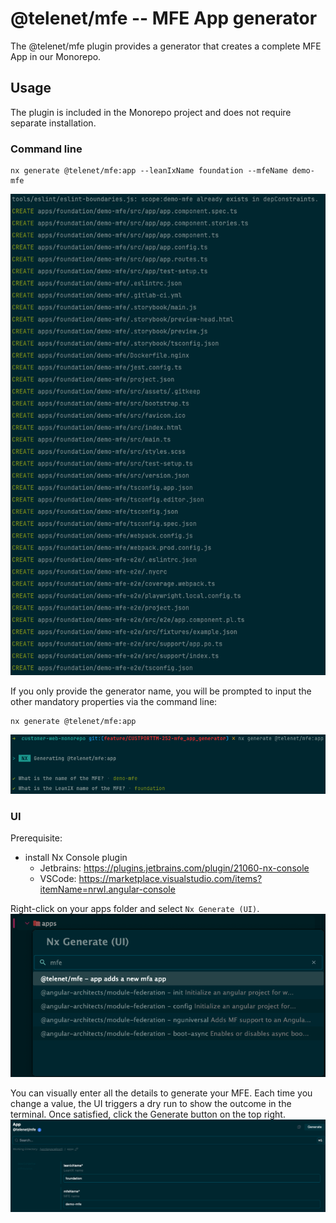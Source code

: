 # @telenet/mfe -- MFE App generator

The @telenet/mfe plugin provides a generator that creates a complete MFE App in our Monorepo.

## Usage
The plugin is included in the Monorepo project and does not require separate installation.

### Command line
```
nx generate @telenet/mfe:app --leanIxName foundation --mfeName demo-mfe
```
![generated files](assets/app_generator_files.png)

If you only provide the generator name, you will be prompted to input the other mandatory properties via the command line:
```
nx generate @telenet/mfe:app
```
![generated files](assets/app_generator_no_arguments.png)

### UI
Prerequisite:

* install Nx Console plugin
  * Jetbrains: https://plugins.jetbrains.com/plugin/21060-nx-console
  * VSCode: https://marketplace.visualstudio.com/items?itemName=nrwl.angular-console


Right-click on your apps folder and select `Nx Generate (UI)`.
![generated files](assets/right_click_generate.png)

You can visually enter all the details to generate your MFE. Each time you change a value, the UI triggers a dry run to show the outcome in the terminal. Once satisfied, click the Generate button on the top right. 
![generated files](assets/nx_generate_ui.png)

